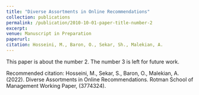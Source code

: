 ```yaml
---
title: "Diverse Assortments in Online Recommendations"
collection: publications
permalink: /publication/2010-10-01-paper-title-number-2
excerpt: 
venue: Manuscript in Preparation
paperurl: 
citation: Hosseini, M., Baron, O., Sekar, Sh., Malekian, A.
---
```

This paper is about the number 2. The number 3 is left for future work.



Recommended citation: Hosseini, M., Sekar, S., Baron, O., Malekian, A. (2022). Diverse Assortments in Online Recommendations. Rotman School of Management Working Paper, (3774324).